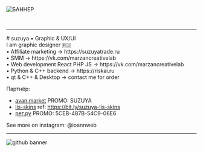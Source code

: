 ![БАННЕР](https://github.com/user-attachments/assets/64a77f73-2d14-4459-831d-03e64403a4b3)



<br/>
<hr>
# suzuya • Graphic & UX/UI
<br/>
I am graphic designer 🇷🇺<br/>  
• Affiliate marketing → https://suzuyatrade.ru<br/>
• SMM → https://vk.com/marzancreativelab<br/>
• Web development React PHP JS → https://vk.com/marzancreativelab<br/>
• Python & C++ backend → https://riskai.ru<br/>
• qt & C++ & Desktop → contact me for order<br/>

Партнёр:
- [avan.market](https://avan.market) PROMO: SUZUYA
- [lis-skins](https://lis-skins) ref: https://bit.ly/suzuya-lis-skins
- [рег.ру](https://reg.ru) PROMO: 5CEB-487B-54C9-06E6

See more on instagram: @ioannweb
<br/>
<hr>

![github banner](https://github.com/user-attachments/assets/2a51e482-85a5-4b2b-bc62-e9bed581e24d)



